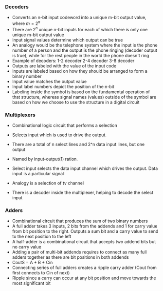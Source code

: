 ### Decoders
- Converts an n-bit input codeword into a unique m-bit output value, where $m = 2^n$
- There are $2^n$ unique n-bit inputs for each of which there is only one unique m-bit output value
- Input signal values determine which output can be true
- An analogy would be the telephone system where the input is the phone number of a person and the output is the phone ringing (decoder output is true), while for the rest people in the world the phone doesn't ring
- Example of decoders:
	1-2 decoder
	2-4 decoder
	3-8 decoder
- Outputs are labeled with the value of the input code
- Inputs are labeled based on how they should be arranged to form a binary number
- Input value matches the output value
- Input label numbers depict the position of the n-bit
- Labeling inside the symbol is based on the fundamental operation of that structure, whereas signal names (values) outside of the symbol are based on how we choose to use the structure in a digital circuit


### Multiplexers
- Combinational logic circuit that performs a selection
- Selects input which is used to drive the output.
- There are a total of n select lines and 2^n data input lines, but one output
- Named by input-output(1) ration.
- Select input selects the data input channel which drives the output. Data input is a particular signal 
- Analogy is a selection of tv channel

- There is a decoder inside the multiplexer, helping to decode the select input


### Adders
- Combinational circuit that produces the sum of two binary numbers
- A full adder takes 3 inputs, 2 bits from the addends and 1 for carry value from bit position to the right. Outputs a sum bit and a carry value to send to the next position to the left
- A half-adder is a combinational circuit that accepts two addend bits but no carry value
- Adding a pair of multi-bit addends requires to connect as many full adders together as there are bit positions in both addends
- CoutS = A + B + Cin
- Connecting series of full adders creates a ripple carry adder (Cout from first connects to Cin of next)
- Ripple since a carry can occur at any bit position and move towards the most significant bit